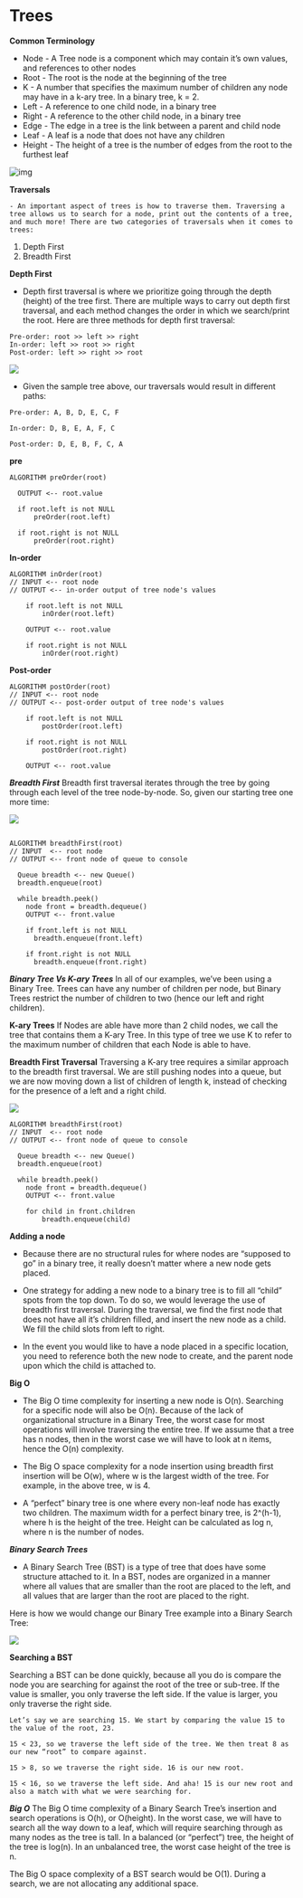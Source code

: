 # Trees

**Common Terminology**

* Node - A Tree node is a component which may contain it’s own values, and references to other nodes
* Root - The root is the node at the beginning of the tree
* K - A number that specifies the maximum number of children any node may have in a k-ary tree. In a binary tree, k = 2.
* Left - A reference to one child node, in a binary tree
* Right - A reference to the other child node, in a binary tree
* Edge - The edge in a tree is the link between a parent and child node
* Leaf - A leaf is a node that does not have any children
* Height - The height of a tree is the number of edges from the root to the furthest leaf


![img](https://codefellows.github.io/common_curriculum/data_structures_and_algorithms/Code_401/class-15/resources/images/BinaryTree1.PNG)



**Traversals**
    
    - An important aspect of trees is how to traverse them. Traversing a tree allows us to search for a node, print out the contents of a tree, and much more! There are two categories of traversals when it comes to trees:

1. Depth First
2. Breadth First


**Depth First**

* Depth first traversal is where we prioritize going through the depth (height) of the tree first. There are multiple ways to carry out depth first traversal, and each method changes the order in which we search/print the root. Here are three methods for depth first traversal:

```
Pre-order: root >> left >> right
In-order: left >> root >> right
Post-order: left >> right >> root

```

![](https://codefellows.github.io/common_curriculum/data_structures_and_algorithms/Code_401/class-15/resources/images/tree-example.png)



* Given the sample tree above, our traversals would result in different paths:

`Pre-order: A, B, D, E, C, F`

`In-order: D, B, E, A, F, C`

`Post-order: D, E, B, F, C, A`


**pre**

```
ALGORITHM preOrder(root)

  OUTPUT <-- root.value

  if root.left is not NULL
      preOrder(root.left)

  if root.right is not NULL
      preOrder(root.right)
```


**In-order**

```
ALGORITHM inOrder(root)
// INPUT <-- root node
// OUTPUT <-- in-order output of tree node's values

    if root.left is not NULL
        inOrder(root.left)

    OUTPUT <-- root.value

    if root.right is not NULL
        inOrder(root.right)

```

**Post-order**

```
ALGORITHM postOrder(root)
// INPUT <-- root node
// OUTPUT <-- post-order output of tree node's values

    if root.left is not NULL
        postOrder(root.left)

    if root.right is not NULL
        postOrder(root.right)

    OUTPUT <-- root.value

```

***Breadth First***
Breadth first traversal iterates through the tree by going through each level of the tree node-by-node. So, given our starting tree one more time:

![](https://codefellows.github.io/common_curriculum/data_structures_and_algorithms/Code_401/class-15/resources/images/tree-example.png)


```

ALGORITHM breadthFirst(root)
// INPUT  <-- root node
// OUTPUT <-- front node of queue to console

  Queue breadth <-- new Queue()
  breadth.enqueue(root)

  while breadth.peek()
    node front = breadth.dequeue()
    OUTPUT <-- front.value

    if front.left is not NULL
      breadth.enqueue(front.left)

    if front.right is not NULL
      breadth.enqueue(front.right)
```


***Binary Tree Vs K-ary Trees***
In all of our examples, we’ve been using a Binary Tree. Trees can have any number of children per node, but Binary Trees restrict the number of children to two (hence our left and right children).


**K-ary Trees**
If Nodes are able have more than 2 child nodes, we call the tree that contains them a K-ary Tree. In this type of tree we use K to refer to the maximum number of children that each Node is able to have.

**Breadth First Traversal**
Traversing a K-ary tree requires a similar approach to the breadth first traversal. We are still pushing nodes into a queue, but we are now moving down a list of children of length k, instead of checking for the presence of a left and a right child.

![](https://codefellows.github.io/common_curriculum/data_structures_and_algorithms/Code_401/class-15/resources/images/KaryTree1.png)


```
ALGORITHM breadthFirst(root)
// INPUT  <-- root node
// OUTPUT <-- front node of queue to console

  Queue breadth <-- new Queue()
  breadth.enqueue(root)

  while breadth.peek()
    node front = breadth.dequeue()
    OUTPUT <-- front.value

    for child in front.children
        breadth.enqueue(child)
```


**Adding a node**

* Because there are no structural rules for where nodes are “supposed to go” in a binary tree, it really doesn’t matter where a new node gets placed.

* One strategy for adding a new node to a binary tree is to fill all “child” spots from the top down. To do so, we would leverage the use of breadth first traversal. During the traversal, we find the first node that does not have all it’s children filled, and insert the new node as a child. We fill the child slots from left to right.

* In the event you would like to have a node placed in a specific location, you need to reference both the new node to create, and the parent node upon which the child is attached to.




**Big O**


* The Big O time complexity for inserting a new node is O(n). Searching for a specific node will also be O(n). Because of the lack of organizational structure in a Binary Tree, the worst case for most operations will involve traversing the entire tree. If we assume that a tree has n nodes, then in the worst case we will have to look at n items, hence the O(n) complexity.

* The Big O space complexity for a node insertion using breadth first insertion will be O(w), where w is the largest width of the tree. For example, in the above tree, w is 4.

* A “perfect” binary tree is one where every non-leaf node has exactly two children. The maximum width for a perfect binary tree, is 2^(h-1), where h is the height of the tree. Height can be calculated as log n, where n is the number of nodes.





***Binary Search Trees***


* A Binary Search Tree (BST) is a type of tree that does have some structure attached to it. In a BST, nodes are organized in a manner where all values that are smaller than the root are placed to the left, and all values that are larger than the root are placed to the right.

Here is how we would change our Binary Tree example into a Binary Search Tree:

![](https://codefellows.github.io/common_curriculum/data_structures_and_algorithms/Code_401/class-15/resources/images/BST1.PNG)




**Searching a BST**

Searching a BST can be done quickly, because all you do is compare the node you are searching for against the root of the tree or sub-tree. If the value is smaller, you only traverse the left side. If the value is larger, you only traverse the right side.

```
Let’s say we are searching 15. We start by comparing the value 15 to the value of the root, 23.

15 < 23, so we traverse the left side of the tree. We then treat 8 as our new “root” to compare against.

15 > 8, so we traverse the right side. 16 is our new root.

15 < 16, so we traverse the left side. And aha! 15 is our new root and also a match with what we were searching for.

```



***Big O***
The Big O time complexity of a Binary Search Tree’s insertion and search operations is O(h), or O(height). In the worst case, we will have to search all the way down to a leaf, which will require searching through as many nodes as the tree is tall. In a balanced (or “perfect”) tree, the height of the tree is log(n). In an unbalanced tree, the worst case height of the tree is n.

The Big O space complexity of a BST search would be O(1). During a search, we are not allocating any additional space.